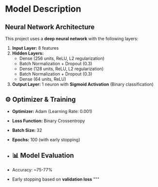 # Model Description

## Neural Network Architecture
This project uses a **deep neural network** with the following layers:

1. **Input Layer:** 8 features  
2. **Hidden Layers:**
   - Dense (256 units, ReLU, L2 regularization)
   - Batch Normalization + Dropout (0.3)
   - Dense (128 units, ReLU, L2 regularization)
   - Batch Normalization + Dropout (0.3)
   - Dense (64 units, ReLU)
3. **Output Layer:** 1 neuron with **Sigmoid Activation** (Binary classification)

## ⚙️ Optimizer & Training
- **Optimizer:** Adam (Learning Rate: 0.001)
- **Loss Function:** Binary Crossentropy
- **Batch Size:** 32
- **Epochs:** 100 (with early stopping)

- ## 📊 Model Evaluation
- Accuracy: ~75-77%
- Early stopping based on **validation loss**
"""

